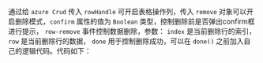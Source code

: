 通过给 `azure Crud` 传入 `rowHandle` 可开启表格操作列，传入 `remove` 对象可以开启删除模式，`confirm` 属性的值为 `Boolean` 类型，控制删除前是否弹出confirm框进行提示， `row-remove` 事件控制数据删除，参数： `index` 是当前删除行的索引， `row` 是当前删除行的数据， `done` 用于控制删除成功，可以在 `done()` 之前加入自己的逻辑代码。代码如下：
